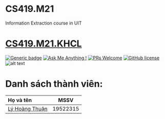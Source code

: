 # CS419.M21
Information Extraction course in UIT
# [CS419.M21.KHCL](https://github.com/20-8-21-1-14/CS419.M21)

[![Generic badge](https://img.shields.io/badge/Status-working-<COLOR>.svg)](https://shields.io/)
[![Ask Me Anything !](https://img.shields.io/badge/Ask%20me-anything-1abc9c.svg)](https://github.com/anhquan075/CS114.L22.KHCL/issues/new)
[![PRs Welcome](https://img.shields.io/badge/PRs-welcome-brightgreen.svg?style=flat-square)](http://makeapullrequest.com)
[![GitHub license](https://img.shields.io/github/license/Naereen/StrapDown.js.svg)](https://github.com/anhquan075/CS114.L22.KHCL/blob/master/LICENSE)
![alt text](https://img.shields.io/badge/Laguage-Python-green)

# Danh sách thành viên:

| Họ và tên                                                                                                                                  |   MSSV   |
| :----------------------------------------------------------------------------------------------------------------------------------------- | :------: |
| [Lý Hoàng Thuận](https://github.com/20-8-21-1-14 "Thuận's github")                                                                         | 19522315 |
